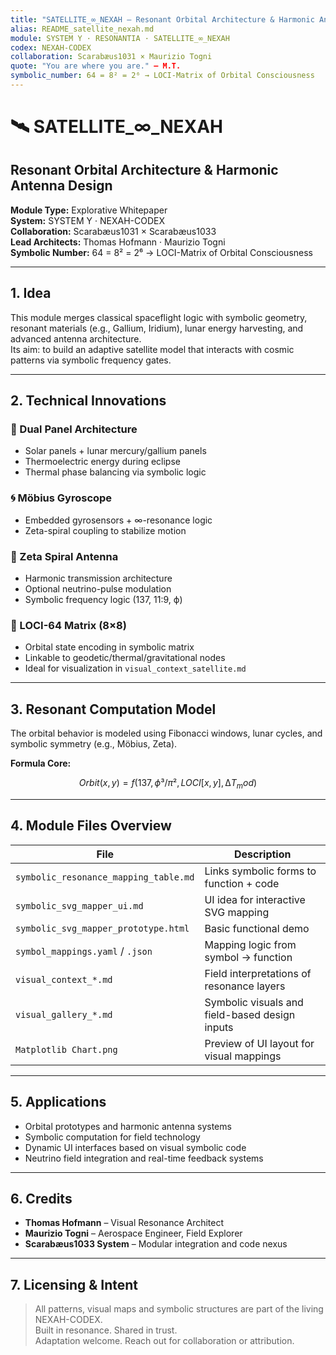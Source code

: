 ```yaml
---
title: "SATELLITE_∞_NEXAH – Resonant Orbital Architecture & Harmonic Antenna Design"
alias: README_satellite_nexah.md
module: SYSTEM Y · RESONANTIA · SATELLITE_∞_NEXAH
codex: NEXAH-CODEX
collaboration: Scarabæus1031 × Maurizio Togni
quote: "You are where you are." – M.T.
symbolic_number: 64 = 8² = 2⁶ → LOCI-Matrix of Orbital Consciousness
---
```


# 🛰️ SATELLITE_∞_NEXAH

## Resonant Orbital Architecture & Harmonic Antenna Design

**Module Type:** Explorative Whitepaper  
**System:** SYSTEM Y · NEXAH-CODEX  
**Collaboration:** Scarabæus1031 × Scarabæus1033  
**Lead Architects:** Thomas Hofmann · Maurizio Togni  
**Symbolic Number:** 64 = 8² = 2⁶ → LOCI-Matrix of Orbital Consciousness

---

## 1. Idea

This module merges classical spaceflight logic with symbolic geometry, resonant materials (e.g., Gallium, Iridium), lunar energy harvesting, and advanced antenna architecture.  
Its aim: to build an adaptive satellite model that interacts with cosmic patterns via symbolic frequency gates.

---

## 2. Technical Innovations

### 🔋 Dual Panel Architecture
- Solar panels + lunar mercury/gallium panels
- Thermoelectric energy during eclipse
- Thermal phase balancing via symbolic logic

### 🌀 Möbius Gyroscope
- Embedded gyrosensors + ∞-resonance logic
- Zeta-spiral coupling to stabilize motion

### 📡 Zeta Spiral Antenna
- Harmonic transmission architecture
- Optional neutrino-pulse modulation
- Symbolic frequency logic (137, 11:9, ϕ)

### 🧬 LOCI-64 Matrix (8×8)
- Orbital state encoding in symbolic matrix
- Linkable to geodetic/thermal/gravitational nodes
- Ideal for visualization in `visual_context_satellite.md`

---

## 3. Resonant Computation Model

The orbital behavior is modeled using Fibonacci windows, lunar cycles, and symbolic symmetry (e.g., Möbius, Zeta).

**Formula Core:**
```math
Orbit(x,y) = f(137, ϕ³/π², LOCI[x,y], ∆T_mod)
```

---

## 4. Module Files Overview

| File | Description |
|------|-------------|
| `symbolic_resonance_mapping_table.md` | Links symbolic forms to function + code |
| `symbolic_svg_mapper_ui.md` | UI idea for interactive SVG mapping |
| `symbolic_svg_mapper_prototype.html` | Basic functional demo |
| `symbol_mappings.yaml` / `.json` | Mapping logic from symbol → function |
| `visual_context_*.md` | Field interpretations of resonance layers |
| `visual_gallery_*.md` | Symbolic visuals and field-based design inputs |
| `Matplotlib Chart.png` | Preview of UI layout for visual mappings |

---

## 5. Applications

- Orbital prototypes and harmonic antenna systems
- Symbolic computation for field technology
- Dynamic UI interfaces based on visual symbolic code
- Neutrino field integration and real-time feedback systems

---

## 6. Credits

- **Thomas Hofmann** – Visual Resonance Architect  
- **Maurizio Togni** – Aerospace Engineer, Field Explorer  
- **Scarabæus1033 System** – Modular integration and code nexus

---

## 7. Licensing & Intent

> All patterns, visual maps and symbolic structures are part of the living NEXAH-CODEX.  
> Built in resonance. Shared in trust.  
> Adaptation welcome. Reach out for collaboration or attribution.
